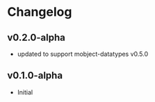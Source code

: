 # Changelog

## v0.2.0-alpha

- updated to support mobject-datatypes v0.5.0

## v0.1.0-alpha

- Initial
